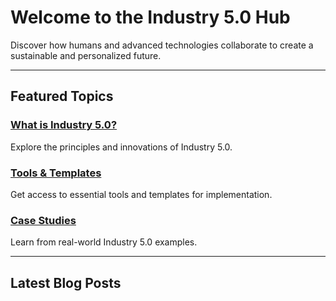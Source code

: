 <!-- Industry 5.0 Hub Homepage -->

# Welcome to the Industry 5.0 Hub

Discover how humans and advanced technologies collaborate to create a sustainable and personalized future.

---

## Featured Topics

### [What is Industry 5.0?](/categories/what-is-industry5)
Explore the principles and innovations of Industry 5.0.

### [Tools & Templates](/resources/tools)
Get access to essential tools and templates for implementation.

### [Case Studies](/categories/case-studies)
Learn from real-world Industry 5.0 examples.

---

## Latest Blog Posts
<div id="latest-blogs"></div>

<script>
  if (typeof window !== 'undefined') {
    // Import all blog files dynamically
    const blogImports = import.meta.glob('/blog/*.md', { eager: true });

    const blogs = [];
    for (const path in blogImports) {
      const blog = blogImports[path];
      blogs.push({
        url: path.replace('.md', ''), // Remove .md for correct VitePress route
        title: blog.title || path.split('/').pop().replace('.md', ''), // Use frontmatter title or filename
      });
    }

    // Render blog titles dynamically in the same style as `What is Industry 5.0?`
    const latestBlogsContainer = document.getElementById("latest-blogs");
    blogs.forEach(blog => {
      const blogItem = document.createElement("div");
      blogItem.innerHTML = `### [${blog.title}](${blog.url})`;
      blogItem.style.marginBottom = "8px"; // Optional: Add spacing between links
      latestBlogsContainer.appendChild(blogItem);
    });
  }
</script>
